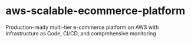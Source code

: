 # aws-scalable-ecommerce-platform
Production-ready multi-tier e-commerce platform on AWS with Infrastructure as Code, CI/CD, and comprehensive monitoring
